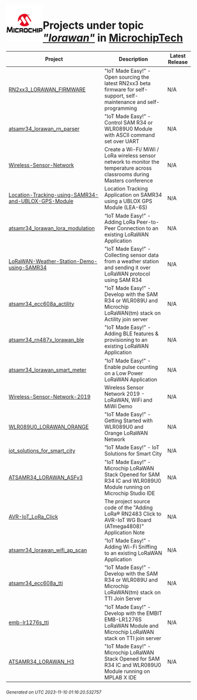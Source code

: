 <img align="left" width="100" height="100" src="logo.jpg">

# Projects under topic [*"lorawan"*](https://github.com/search?q=org%3AMicrochipTech+topic%3Alorawan&type=repository) in [MicrochipTech](https://github.com/MicrochipTech)

|**Project**|**Description**|**Latest Release**|
|---|---|---|
[RN2xx3_LORAWAN_FIRMWARE](https://github.com/MicrochipTech/RN2xx3_LORAWAN_FIRMWARE) | "IoT Made Easy!" - Open sourcing the latest RN2xx3 beta firmware for self-support, self-maintenance and self-programming | N/A
[atsamr34_lorawan_rn_parser](https://github.com/MicrochipTech/atsamr34_lorawan_rn_parser) | "IoT Made Easy!" - Control SAM R34 or WLR089U0 Module with ASCII command set over UART | N/A
[Wireless-Sensor-Network](https://github.com/MicrochipTech/Wireless-Sensor-Network) | Create a Wi-Fi/ MiWi / LoRa wireless sensor network to monitor the temperature across classrooms during Masters conference | N/A
[Location-Tracking-using-SAMR34-and-UBLOX-GPS-Module](https://github.com/MicrochipTech/Location-Tracking-using-SAMR34-and-UBLOX-GPS-Module) | Location Tracking Application on SAMR34 using a UBLOX GPS Module (LEA-6S) | N/A
[atsamr34_lorawan_lora_modulation](https://github.com/MicrochipTech/atsamr34_lorawan_lora_modulation) | “IoT Made Easy!" - Adding LoRa Peer-to-Peer Connection to an existing LoRaWAN Application | N/A
[LoRaWAN-Weather-Station-Demo-using-SAMR34](https://github.com/MicrochipTech/LoRaWAN-Weather-Station-Demo-using-SAMR34) | "IoT Made Easy!" - Collecting sensor data from a weather station and sending it over LoRaWAN protocol using SAM R34 | N/A
[atsamr34_ecc608a_actility](https://github.com/MicrochipTech/atsamr34_ecc608a_actility) | "IoT Made Easy!" - Develop with the SAM R34 or WLR089U and Microchip LoRaWAN(tm) stack on Actility join server | N/A
[atsamr34_rn487x_lorawan_ble](https://github.com/MicrochipTech/atsamr34_rn487x_lorawan_ble) | "IoT Made Easy!" - Adding BLE features & provisioning to an existing LoRaWAN Application | N/A
[atsamr34_lorawan_smart_meter](https://github.com/MicrochipTech/atsamr34_lorawan_smart_meter) | “IoT Made Easy!" - Enable pulse counting on a Low Power LoRaWAN Application | N/A
[Wireless-Sensor-Network-2019](https://github.com/MicrochipTech/Wireless-Sensor-Network-2019) | Wireless Sensor Network 2019 - LoRaWAN, WiFi and MiWi Demo | N/A
[WLR089U0_LORAWAN_ORANGE](https://github.com/MicrochipTech/WLR089U0_LORAWAN_ORANGE) | "IoT Made Easy!" - Getting Started with WLR089U0 and Orange LoRaWAN Network | N/A
[iot_solutions_for_smart_city](https://github.com/MicrochipTech/iot_solutions_for_smart_city) | “IoT Made Easy!" - IoT Solutions for Smart City | N/A
[ATSAMR34_LORAWAN_ASFv3](https://github.com/MicrochipTech/ATSAMR34_LORAWAN_ASFv3) | "IoT Made Easy!" - Microchip LoRaWAN Stack Opened for SAM R34 IC and WLR089U0 Module running on Microchip Studio IDE | N/A
[AVR-IoT_LoRa_Click](https://github.com/MicrochipTech/AVR-IoT_LoRa_Click) | The project source code of the "Adding LoRa® RN2483 Click to AVR-IoT WG Board (ATmega4808)" Application Note | N/A
[atsamr34_lorawan_wifi_ap_scan](https://github.com/MicrochipTech/atsamr34_lorawan_wifi_ap_scan) | “IoT Made Easy!" - Adding Wi-Fi Sniffing to an existing LoRaWAN Application | N/A
[atsamr34_ecc608a_tti](https://github.com/MicrochipTech/atsamr34_ecc608a_tti) | “IoT Made Easy!" - Develop with the SAM R34 or WLR089U and Microchip LoRaWAN(tm) stack on TTI Join Server | N/A
[emb-lr1276s_tti](https://github.com/MicrochipTech/emb-lr1276s_tti) | “IoT Made Easy!" - Develop with the EMBIT EMB-LR1276S LoRaWAN Module and Microchip LoRaWAN stack on TTI join server | N/A
[ATSAMR34_LORAWAN_H3](https://github.com/MicrochipTech/ATSAMR34_LORAWAN_H3) | "IoT Made Easy!" - Microchip LoRaWAN Stack Opened for SAM R34 IC and WLR089U0 Module running on MPLAB X IDE | N/A


<sub><i>Generated on UTC 2023-11-10 01:16:20.532757</i></sub>
